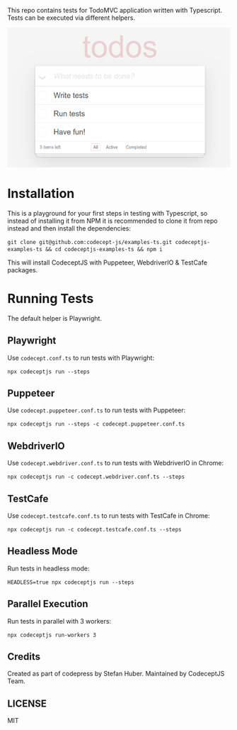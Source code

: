 This repo contains tests for TodoMVC application written with Typescript.
Tests can be executed via different helpers.

![](todo.png)

# Installation

This is a playground for your first steps in testing with Typescript, so instead of installing it from NPM it is recommended to clone it from repo instead and then install the dependencies:

```
git clone git@github.com:codecept-js/examples-ts.git codeceptjs-examples-ts && cd codeceptjs-examples-ts && npm i
```

This will install CodeceptJS with Puppeteer, WebdriverIO & TestCafe packages. 

# Running Tests

The default helper is Playwright.

## Playwright

Use `codecept.conf.ts` to run tests with Playwright:

```
npx codeceptjs run --steps
```

## Puppeteer

Use `codecept.puppeteer.conf.ts` to run tests with Puppeteer:

```
npx codeceptjs run --steps -c codecept.puppeteer.conf.ts 
```


## WebdriverIO

Use `codecept.webdriver.conf.ts` to run tests with WebdriverIO in Chrome:

```
npx codeceptjs run -c codecept.webdriver.conf.ts --steps 
```

## TestCafe

Use `codecept.testcafe.conf.ts` to run tests with TestCafe in Chrome:

```
npx codeceptjs run -c codecept.testcafe.conf.ts --steps 
```

## Headless Mode

Run tests in headless mode:

```
HEADLESS=true npx codeceptjs run --steps
```

## Parallel Execution

Run tests in parallel with 3 workers:

```
npx codeceptjs run-workers 3
```

## Credits

Created as part of codepress by Stefan Huber.
Maintained by CodeceptJS Team.

## LICENSE

MIT
